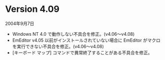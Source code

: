 # Version 4.09

2004年9月7日

- Windows NT 4.0 で動作しない不具合を修正。(v4.06～v4.08)
- EmEditor v4.05 以前がインストールされていない場合に EmEditor がマクロを実行できない不具合を修正。(v4.06～v4.08)
- \[キーボード マップ\] コマンドで異常終了することがある不具合を修正。